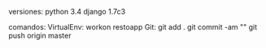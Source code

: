versiones:
python 3.4
django 1.7c3

comandos:
VirtualEnv:
  workon restoapp
Git:
  git add .
  git commit -am "<mensaje>"
  git push origin master
